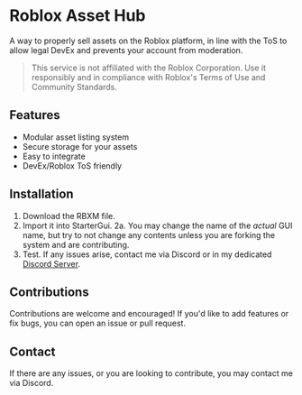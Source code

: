 
# Roblox Asset Hub
A way to properly sell assets on the Roblox platform, in line with the ToS to allow legal DevEx and prevents your account from moderation.

> This service is not affiliated with the Roblox Corporation.
> Use it responsibly and in compliance with Roblox's Terms of Use and Community Standards.

## Features
- Modular asset listing system
- Secure storage for your assets
- Easy to integrate
- DevEx/Roblox ToS friendly

## Installation

1. Download the RBXM file.
2. Import it into StarterGui.
2a. You may change the name of the *actual* GUI name, but try to not change any contents unless you are forking the system and are contributing.
3. Test. If any issues arise, contact me via Discord or in my dedicated [Discord Server](https://discord.gg/cBCHuJHkWf).

## Contributions
Contributions are welcome and encouraged! If you'd like to add features
or fix bugs, you can open an issue or pull request.

## Contact

If there are any issues, or you are looking to contribute, you may contact me via Discord.
